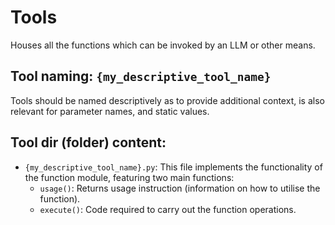 # Tools
Houses all the functions which can be invoked by an LLM or other means.

## Tool naming: `{my_descriptive_tool_name}`
Tools should be named descriptively as to provide additional context, is also relevant for parameter names, and static values.

## Tool dir (folder) content:
- `{my_descriptive_tool_name}.py`: This file implements the functionality of the function module, featuring two main functions:
    - `usage()`: Returns usage instruction (information on how to utilise the function).
    - `execute()`: Code required to carry out the function operations.

